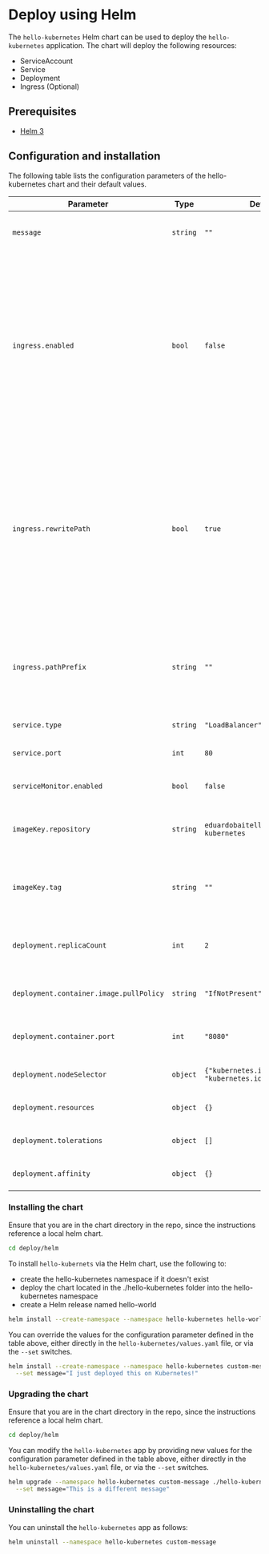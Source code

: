 # Deploy using Helm

The `hello-kubernetes` Helm chart can be used to deploy the `hello-kubernetes` application. The chart will deploy the following resources:

- ServiceAccount
- Service
- Deployment
- Ingress (Optional)

## Prerequisites

- [Helm 3](https://v3.helm.sh/)


## Configuration and installation

The following table lists the configuration parameters of the hello-kubernetes chart and their default values.

| Parameter | Type | Default | Description |
| --------- | ---- | ------- | ----------- |
| `message` | `string` | `""` | A custom message to display instead of the default. |
| `ingress.enabled` | `bool` | `false` | Indicates whether an ingress has been configured in the cluster. <br/>Note: this chart will not install or configure an ingress. You will need to install an ingress controller and add ingress record to the app namespace. |
| `ingress.rewritePath` | `bool` | `true` | Indicates whether pathPrefix is rewritten by the ingress. <br/> If this is set to `true` then the hello-kubernetes dynamic content and static assets will be served from `/`, otherwise, they will be served from `/$pathPrefix`. |
| `ingress.pathPrefix` | `string` | `""` | The path prefix configured in the ingress for the hello-kubernetes service.<br/> Must be provided when ingress is used. |
| `service.type` | `string` | `"LoadBalancer"` | The service type. |
| `service.port` | `int` | `80` | The port exposed by the service. |
| `serviceMonitor.enabled` | `bool` | `false` | Create a Prometheus ServiceMonitor. |
| `imageKey.repository` | `string` | `eduardobaitello/hello-kubernetes` | The container image to run in the  hello-kubernetes pods. |
| `imageKey.tag` | `string` | `""` | The container image tag. If not specified, the chart's appVersion is used. |
| `deployment.replicaCount` | `int` | `2` | The number of replicas for the hello-kubernetes deployment. |
| `deployment.container.image.pullPolicy` | `string` | `"IfNotPresent"` | The pull policy for the container image. |
| `deployment.container.port` | `int` | `"8080"` | The port that hello-kubernetes app listens on. |
| `deployment.nodeSelector` | `object` | `{"kubernetes.io/os":"linux", "kubernetes.io/arch":"amd64"}` | The node selector for the deployment. |
| `deployment.resources` | `object` | `{}` | The resource limits for the deployment. |
| `deployment.tolerations` | `object` | `[]` | The tolerations for the deployment. |
| `deployment.affinity` | `object` | `{}` | The affinity for the deployment. |

### Installing the chart

Ensure that you are in the chart directory in the repo, since the instructions reference a local helm chart.

```bash
cd deploy/helm
```

To install `hello-kubernets` via the Helm chart, use the following to:
- create the hello-kubernetes namespace if it doesn't exist
- deploy the chart located in the ./hello-kubernetes folder into the hello-kubernetes namespace
- create a Helm release named hello-world

```bash
helm install --create-namespace --namespace hello-kubernetes hello-world ./hello-kubernetes
```

You can override the values for the configuration parameter defined in the table above, either directly in the `hello-kubernetes/values.yaml` file, or via the `--set` switches.

```bash
helm install --create-namespace --namespace hello-kubernetes custom-message ./hello-kubernetes \
  --set message="I just deployed this on Kubernetes!"
```

### Upgrading the chart

Ensure that you are in the chart directory in the repo, since the instructions reference a local helm chart.

```bash
cd deploy/helm
```

You can modify the `hello-kubernetes` app by providing new values for the configuration parameter defined in the table above, either directly in the `hello-kubernetes/values.yaml` file, or via the `--set` switches.

```bash
helm upgrade --namespace hello-kubernetes custom-message ./hello-kubernetes \
  --set message="This is a different message"
```

### Uninstalling the chart

You can uninstall the `hello-kubernetes` app as follows:

```bash
helm uninstall --namespace hello-kubernetes custom-message
```
